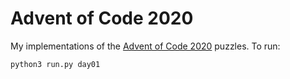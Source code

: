 # Advent of Code 2020

My implementations of the [Advent of Code 2020](http://adventofcode.com/2020) puzzles. To run:

```py
python3 run.py day01
```
